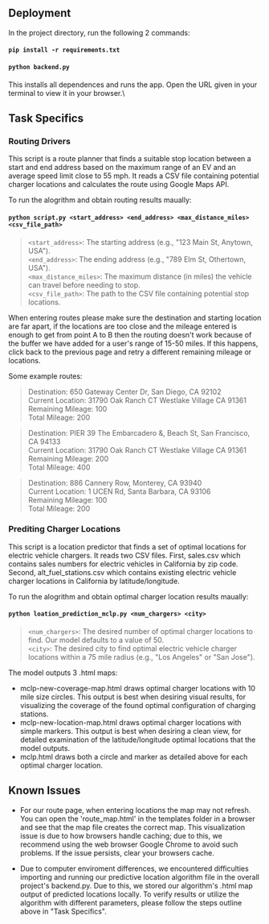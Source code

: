 ## Deployment

In the project directory, run the following 2 commands:

#### `pip install -r requirements.txt`

#### `python backend.py`

This installs all dependences and runs the app. Open the URL given in your terminal to view it in your browser.\

## Task Specifics
### Routing Drivers
This script is a route planner that finds a suitable stop location between a start and end address based on the maximum range of an EV and an average speed limit close to 55 mph. It reads a CSV file containing potential charger locations and calculates the route using Google Maps API.

To run the alogrithm and obtain routing results maually:

#### `python script.py <start_address> <end_address> <max_distance_miles> <csv_file_path>`
> `<start_address>`: The starting address (e.g., "123 Main St, Anytown, USA").  
`<end_address>`: The ending address (e.g., "789 Elm St, Othertown, USA").  
`<max_distance_miles>`: The maximum distance (in miles) the vehicle can travel before needing to stop.  
`<csv_file_path>`: The path to the CSV file containing potential stop locations.

When entering routes please make sure the destination and starting location are far apart, if the locations are too close and the mileage entered is enough to get from point A to B then the routing doesn't work because of the buffer we have added for a user's range of 15-50 miles. If this happens, click back to the previous page and retry a different remaining mileage or locations.

Some example routes:
> Destination: 650 Gateway Center Dr, San Diego, CA 92102  
Current Location: 31790 Oak Ranch CT Westlake Village CA 91361  
Remaining Mileage: 100  
Total Mileage: 200

> Destination: PIER 39 The Embarcadero &, Beach St, San Francisco, CA 94133  
Current Location: 31790 Oak Ranch CT Westlake Village CA 91361  
Remaining Mileage: 200  
Total Mileage: 400

> Destination: 886 Cannery Row, Monterey, CA 93940  
Current Location: 1 UCEN Rd, Santa Barbara, CA 93106  
Remaining Mileage: 100  
Total Mileage: 200

### Prediting Charger Locations
This script is a location predictor that finds a set of optimal locations for electric vehicle chargers. It reads two CSV files. First, sales.csv which contains sales numbers for electric vehicles in California by zip code. Second, alt_fuel_stations.csv which contains existing electric vehicle charger locations in California by latitude/longitude.

To run the alogrithm and obtain optimal charger location results maually:

#### `python loation_prediction_mclp.py <num_chargers> <city>`
> `<num_chargers>`: The desired number of optimal charger locations to find. Our model defaults to a value of 50.  
`<city>`: The desired city to find optimal electric vehicle charger locations within a 75 mile radius (e.g., "Los Angeles" or "San Jose").

The model outputs 3 .html maps: 
- mclp-new-coverage-map.html draws optimal charger locations with 10 mile size circles. This output is best when desiring visual results, for visualizing the coverage of the found optimal configuration of charging stations.
- mclp-new-location-map.html draws optimal charger locations with simple markers. This output is best when desiring a clean view, for detailed examination of the latitude/longitude optimal locations that the model outputs. 
- mclp.html draws both a circle and marker as detailed above for each optimal charger location.

## Known Issues

- For our route page, when entering locations the map may not refresh. You can open the 'route_map.html' in the templates folder in a browser and see that the map file creates the correct map. This visualization issue is due to how browsers handle caching; due to this, we recommend using the web browser Google Chrome to avoid such problems. If the issue persists, clear your browsers cache. 

- Due to computer enviroment differences, we encountered difficulties importing and running our predictive location algorithm file in the overall project's backend.py. Due to this, we stored our algorithm's .html map output of predicted locations locally. To verify results or utilize the algorithm with different parameters, please follow the steps outline above in "Task Specifics". 
